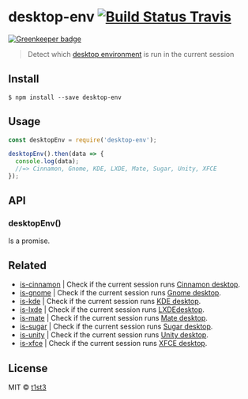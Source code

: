 # desktop-env [![Build Status Travis](https://travis-ci.org/t1st3/desktop-env.svg?branch=master)](https://travis-ci.org/t1st3/desktop-env)

[![Greenkeeper badge](https://badges.greenkeeper.io/t1st3/desktop-env.svg)](https://greenkeeper.io/)

> Detect which [desktop environment](https://en.wikipedia.org/wiki/Desktop_environment) is run in the current session 


## Install

```
$ npm install --save desktop-env
```


## Usage

```js
const desktopEnv = require('desktop-env');

desktopEnv().then(data => {
  console.log(data);
  //=> Cinnamon, Gnome, KDE, LXDE, Mate, Sugar, Unity, XFCE
});
```


## API

### desktopEnv()


Is a promise.


## Related

* [is-cinnamon](https://github.com/t1st3/is-cinnamon) | Check if the current session runs [Cinnamon desktop](https://github.com/linuxmint/Cinnamon).
* [is-gnome](https://github.com/t1st3/is-gnome) | Check if the current session runs [Gnome desktop](https://www.gnome.org/).
* [is-kde](https://github.com/t1st3/is-kde) | Check if the current session runs [KDE desktop](https://www.kde.org/).
* [is-lxde](https://github.com/t1st3/is-lxde) | Check if the current session runs [LXDEdesktop](http://lxde.org/).
* [is-mate](https://github.com/t1st3/is-mate) | Check if the current session runs [Mate desktop](http://mate-desktop.com/).
* [is-sugar](https://github.com/t1st3/is-sugar) | Check if the current session runs [Sugar desktop](https://www.sugarlabs.org/).
* [is-unity](https://github.com/t1st3/is-unity) | Check if the current session runs [Unity desktop](https://unity.ubuntu.com/).
* [is-xfce](https://github.com/t1st3/is-xfce) | Check if the current session runs [XFCE desktop](https://www.xfce.org/).


## License

MIT © [t1st3](http://tiste.org)
